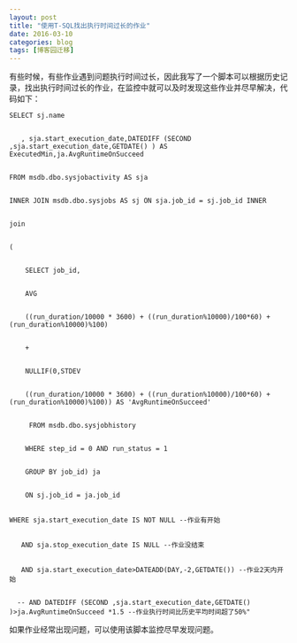 ```yaml
---
layout: post
title: "使用T-SQL找出执行时间过长的作业"
date: 2016-03-10
categories: blog
tags: [博客园迁移]
---
```


有些时候，有些作业遇到问题执行时间过长，因此我写了一个脚本可以根据历史记录，找出执行时间过长的作业，在监控中就可以及时发现这些作业并尽早解决，代码如下：
    
    
    SELECT sj.name
    
    
       , sja.start_execution_date,DATEDIFF (SECOND ,sja.start_execution_date,GETDATE() ) AS ExecutedMin,ja.AvgRuntimeOnSucceed
    
    
    FROM msdb.dbo.sysjobactivity AS sja
    
    
    INNER JOIN msdb.dbo.sysjobs AS sj ON sja.job_id = sj.job_id INNER
    
    
    join
    
    
    (
    
    
        SELECT job_id,
    
    
        AVG
    
    
        ((run_duration/10000 * 3600) + ((run_duration%10000)/100*60) + (run_duration%10000)%100)
    
    
        +
    
    
        NULLIF(0,STDEV
    
    
        ((run_duration/10000 * 3600) + ((run_duration%10000)/100*60) + (run_duration%10000)%100)) AS 'AvgRuntimeOnSucceed'
    
    
         FROM msdb.dbo.sysjobhistory
    
    
        WHERE step_id = 0 AND run_status = 1
    
    
        GROUP BY job_id) ja 
    
    
        ON sj.job_id = ja.job_id
    
    
    WHERE sja.start_execution_date IS NOT NULL --作业有开始
    
    
       AND sja.stop_execution_date IS NULL --作业没结束
    
    
       AND sja.start_execution_date>DATEADD(DAY,-2,GETDATE()) --作业2天内开始
    
    
      -- AND DATEDIFF (SECOND ,sja.start_execution_date,GETDATE() )>ja.AvgRuntimeOnSucceed *1.5 --作业执行时间比历史平均时间超了50%"

如果作业经常出现问题，可以使用该脚本监控尽早发现问题。
